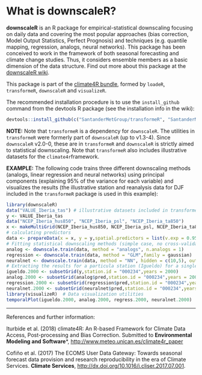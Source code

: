 # What is downscaleR?

**downscaleR** is an R package for empirical-statistical downscaling focusing on daily data and covering the most popular approaches (bias correction, Model Output Statistics, Perfect Prognosis) and techniques (e.g. quantile mapping, regression, analogs, neural networks). This package has been conceived to work in the framework of both seasonal forecasting and climate change studies. Thus, it considers ensemble members as a basic dimension of the data structure. Find out more about this package at the [downscaleR wiki](https://github.com/SantanderMetGroup/downscaleR/wiki). 

This package is part of the [climate4R bundle](http://www.meteo.unican.es/climate4r), formed by `loadeR`, `transformeR`, `downscaleR` and `visualizeR`.

The recommended installation procedure is to use the `install_github` command from the devtools R package (see the installation info in the wiki):

```r
devtools::install_github(c("SantanderMetGroup/transformeR", "SantanderMetGroup/downscaleR"))
```
**NOTE:** Note that `transformeR` is a dependency for `downscaleR`. The utilities in `transformeR` were formerly part of `downscaleR` (up to v1.3-4). Since `downscaleR` v2.0-0, these are in `transformeR` and `downscaleR` is strictly aimed to statistical downscaling. Note that `transformeR` also includes illustrative datasets for the `climate4r`framework.

**EXAMPLE:** The following code trains three different downscaling methods (analogs, linear regression and neural networks) using principal components (explaining 95\% of the variance for each variable) and visualizes the results (the illustrative station and reanalysis data for DJF included in the `transformeR` package is used in this example): 
```r
library(downscaleR)
data("VALUE_Iberia_tas") # illustrative datasets included in transformeR
y <- VALUE_Iberia_tas 
data("NCEP_Iberia_hus850", "NCEP_Iberia_psl", "NCEP_Iberia_ta850")
x <- makeMultiGrid(NCEP_Iberia_hus850, NCEP_Iberia_psl, NCEP_Iberia_ta850)
# calculating predictors
data <- prepareData(x = x, y = y,spatial.predictors = list(v.exp = 0.95)) 
# Fitting statistical downscaling methods (simple case, no cross-validation)
analog <- downscale.train(data, method = "analogs", n.analogs = 1)
regression <- downscale.train(data, method = "GLM",family = gaussian)
neuralnet <- downscale.train(data, method = "NN", hidden = c(10,5), output = "linear")
# Extracting the results for a particula station (Igueldo) for a single year (2000)
igueldo.2000 <- subsetGrid(y,station.id = "000234",years = 2000)
analog.2000 <- subsetGrid(analog$pred,station.id = "000234",years = 2000)
regression.2000 <- subsetGrid(regression$pred,station.id = "000234",years = 2000)
neuralnet.2000 <- subsetGrid(neuralnet$pred,station.id = "000234",years = 2000)
library(visualizeR)  # Data visualization utilities
temporalPlot(igueldo.2000, analog.2000, regress.2000, neuralnet.2000)
```

---
References and further information: 

Iturbide et al. (2018) climate4R: An R-based Framework for Climate Data Access, Post-processing and Bias Correction. Submitted to **Environmental Modeling and Software***, http://www.meteo.unican.es/climate4r_paper 

Cofiño et al. (2017) The ECOMS User Data Gateway: Towards seasonal forecast data provision and research reproducibility in the era of Climate Services. **Climate Services**, http://dx.doi.org/10.1016/j.cliser.2017.07.001.


